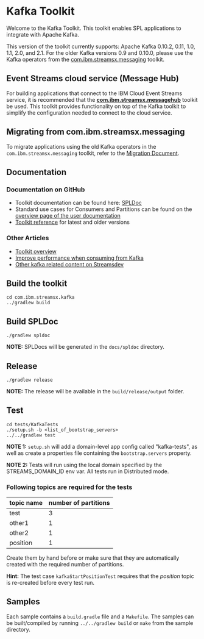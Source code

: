# Kafka Toolkit

Welcome to the Kafka Toolkit. This toolkit enables SPL applications to integrate with Apache Kafka. 

This version of the toolkit currently supports: Apache Kafka 0.10.2, 0.11, 1.0, 1.1, 2.0, and 2.1. For the older
Kafka versions 0.9 and 0.10.0, please use the Kafka operators from the [com.ibm.streamsx.messaging](https://github.com/IBMStreams/streamsx.messaging) toolkit.

## Event Streams cloud service (Message Hub)

For building applications that connect to the IBM Cloud Event Streams service, it is recommended that the [**com.ibm.streamsx.messagehub**](https://github.com/IBMStreams/streamsx.messagehub) toolkit be used.
This toolkit provides functionality on top of the Kafka toolkit to simplify the configuration needed to connect to the cloud service. 


## Migrating from com.ibm.streamsx.messaging

To migrate applications using the old Kafka operators in the `com.ibm.streamsx.messaging` toolkit, refer to the [Migration Document](https://github.com/IBMStreams/streamsx.kafka/wiki/Migration-Document-(Messaging-Toolkit-to-Kafka-Toolkit)).


## Documentation
### Documentation on GitHub
- Toolkit documentation can be found here: [SPLDoc](https://ibmstreams.github.io/streamsx.kafka/) 
- Standard use cases for Consumers and Partitions can be found on the [overview page of the user documentation](https://ibmstreams.github.io/streamsx.kafka/docs/user/overview/)
- [Toolkit reference](https://ibmstreams.github.io/streamsx.kafka/docs/user/SPLDoc/) for latest and older versions
### Other Articles
- [Toolkit overview](https://developer.ibm.com/streamsdev/docs/introducing-kafka-toolkit/)
- [Improve performance when consuming from Kafka](https://developer.ibm.com/streamsdev/docs/improving-application-throughput-consuming-kafka/)
- [Other kafka related content on Streamsdev](https://developer.ibm.com/streamsdev/tag/kafka/)


## Build the toolkit

```
cd com.ibm.streamsx.kafka
../gradlew build
```

## Build SPLDoc

```
./gradlew spldoc
```

**NOTE:** SPLDocs will be generated in the `docs/spldoc` directory.


## Release
```
./gradlew release
```

**NOTE:** The release will be available in the `build/release/output` folder. 


## Test

```
cd tests/KafkaTests
./setup.sh -b <list_of_bootstrap_servers>
../../gradlew test
```

**NOTE 1:** `setup.sh` will add a domain-level app config called "kafka-tests", as well as create a properties file containing the `bootstrap.servers` property.

**NOTE 2:** Tests will run using the local domain specified by the STREAMS_DOMAIN_ID env var. All tests run in Distributed mode.

### Following topics are required for the tests

| topic name | number of partitions |
| --- | --- |
| test | 3 |
| other1 | 1 |
| other2 | 1 |
| position | 1 |

Create them by hand before or make sure that they are automatically created with the required number of partitions.

**Hint:** The test case `kafkaStartPositionTest` requires that the *position* topic is re-created before every test run. 

## Samples

Each sample contains a `build.gradle` file and a `Makefile`. The samples can be built/compiled by running `../../gradlew build` or `make` from the sample directory. 
